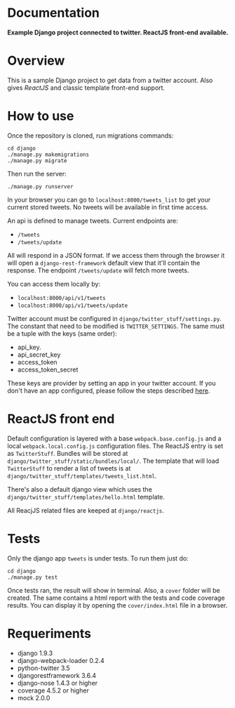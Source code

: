 
# Documentation

**Example Django project connected to twitter. ReactJS front-end available.**

# Overview

This is a sample Django project to get data from a twitter account. Also gives *ReactJS* and classic template front-end support.

# How to use

Once the repository is cloned, run migrations commands:

    cd django
    ./manage.py makemigrations
    ./manage.py migrate

Then run the server:

    ./manage.py runserver

In your browser you can go to `localhost:8000/tweets_list` to get your current stored tweets. No tweets will be available in first time access.

An api is defined to manage tweets. Current endpoints are:

* `/tweets`
* `/tweets/update`

All will respond in a JSON format. If we access them through the browser it will open a `django-rest-framework` default view that it'll contain the response. The endpoint `/tweets/update`  will fetch more tweets.

You can access them locally by:
    
* `localhost:8000/api/v1/tweets`
* `localhost:8000/api/v1/tweets/update`

Twitter account must be configured in `django/twitter_stuff/settings.py`. The constant that need to be modified is `TWITTER_SETTINGS`. The same must be a tuple with the keys (same order):

* api_key.
* api_secret_key
* access_token
* access_token_secret

These keys are provider by setting an app in your twitter account. If you don't have an app configured, please follow the steps described [here](https://python-twitter.readthedocs.io/en/latest/getting_started.html#create-your-app).

# ReactJS front end

Default configuration is layered with a base `webpack.base.config.js` and a local `webpack.local.config.js` configuration files. The ReactJS entry is set as `TwitterStuff`. Bundles will be stored at `django/twitter_stuff/static/bundles/local/`. The template that will load `TwitterStuff` to render a list of tweets is at `django/twitter_stuff/templates/tweets_list.html`.

There's also a default django view which uses the `django/twitter_stuff/templates/hello.html` template.

All ReacjJS related files are keeped at `django/reactjs`.

# Tests

Only the django app `tweets` is under tests. To run them just do:

    cd django
    ./manage.py test

Once tests ran, the result will show in terminal. Also, a `cover` folder will be created. The same contains a html report with the tests and code coverage results. You can display it by opening the `cover/index.html` file in a browser.


# Requeriments

* django 1.9.3
* django-webpack-loader 0.2.4
* python-twitter 3.5
* djangorestframework 3.6.4
* django-nose 1.4.3 or higher
* coverage 4.5.2 or higher
* mock 2.0.0